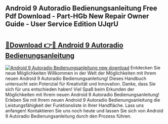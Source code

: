 ## Android 9 Autoradio Bedienungsanleitung Free Pdf Download - Part-HGb New Repair Owner Guide - User Service Edition UJqrU

# <h2><a href="http://df4vrd.blite.top/?on=Android+9+Autoradio+Bedienungsanleitung">🔗Download 👉🔴 Android 9 Autoradio Bedienungsanleitung</a></h2>

[![Android 9 Autoradio Bedienungsanleitung new download](https://i.imgur.com/lujVjoI.png)](http://df4vrd.blite.top/?on=Android+9+Autoradio+Bedienungsanleitung)
Entdecken Sie neue Möglichkeiten Willkommen in der Welt der Möglichkeiten mit Ihrem neuen Android 9 Autoradio Bedienungsanleitung! Dieses Handbuch untersucht sein Potenzial für Kreativität und Innovation. Danke, dass Sie sich für uns entschieden haben! Viel Spaß beim Erkunden der Möglichkeiten mit Ihrem neuen Android 9 Autoradio Bedienungsanleitung! Erleben Sie mit Ihrem neuen Android 9 Autoradio Bedienungsanleitung die Leistungsfähigkeit der Funktionsliste in Ihrer Handfläche. Lass uns anfangen! Kontaktieren Sie uns noch heute und lassen Sie sich von Android 9 Autoradio Bedienungsanleitung durch den Prozess führen.
